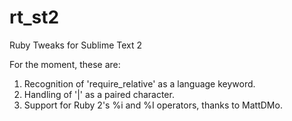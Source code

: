 rt_st2
======

Ruby Tweaks for Sublime Text 2

For the moment, these are:

1. Recognition of 'require_relative' as a language keyword.
2. Handling of '|' as a paired character.
3. Support for Ruby 2's %i and %I operators, thanks to MattDMo.
